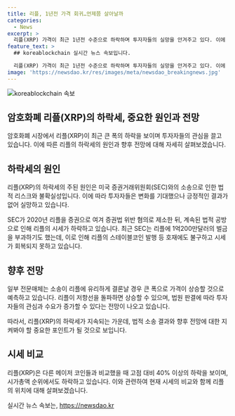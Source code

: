 ```yaml
---
title: 리플, 1년전 가격 회귀…언제쯤 살아날까
categories:
  - News
excerpt: >
  리플(XRP) 가격이 최근 1년전 수준으로 하락하며 투자자들의 실망을 안겨주고 있다. 이에 법적 리스크와 불확실성이 지속되고 있는 것으로 알려져, SEC와의 장기화된 소송으로 인해 시세가 회복되지 못하고 있다. 션 맥브라이드 전 리플 임원은 SEC와의 소송 전에 긍정적인 성과가 없어 하락세가 지속되고 있다고 밝혔다. SEC는 최근 리플에 1억200만달러의 벌금을 부과하기도 했으며, 이로 인해 스테이블코인 발행 등의 호재에도 불구하고 시세 회복이 미미한 상황이다. 하지만 소송이 유리하게 결론나면 가격이 크게 상승할 것으로 전망되고 있다.
feature_text: >
  ## koreablockchain 실시간 뉴스 속보입니다.

  리플(XRP) 가격이 최근 1년전 수준으로 하락하며 투자자들의 실망을 안겨주고 있다. 이에 법적 리스크와 불확실성이 지속되고 있는 것으로 알려져, SEC와의 장기화된 소송으로 인해 시세가 회복되지 못하고 있다. 션 맥브라이드 전 리플 임원은 SEC와의 소송 전에 긍정적인 성과가 없어 하락세가 지속되고 있다고 밝혔다. SEC는 최근 리플에 1억200만달러의 벌금을 부과하기도 했으며, 이로 인해 스테이블코인 발행 등의 호재에도 불구하고 시세 회복이 미미한 상황이다. 하지만 소송이 유리하게 결론나면 가격이 크게 상승할 것으로 전망되고 있다.
image: 'https://newsdao.kr/res/images/meta/newsdao_breakingnews.jpg'
---
```


<p><img src="https://newsdao.kr/res/images/meta/newsdao_breakingnews.jpg" alt="koreablockchain 속보" /></p>

<h2 data-ke-size="size26">암호화폐 리플(XRP)의 하락세, 중요한 원인과 전망</h2>

<p data-ke-size="size16">암호화폐 시장에서 리플(XRP)이 최근 큰 폭의 하락을 보이며 투자자들의 관심을 끌고 있습니다. 이에 따른 리플의 하락세의 원인과 향후 전망에 대해 자세히 살펴보겠습니다.</p>

<h2 data-ke-size="size24">하락세의 원인</h2>

<p data-ke-size="size16">리플(XRP)의 하락세의 주된 원인은 미국 증권거래위원회(SEC)와의 소송으로 인한 법적 리스크와 불확실성입니다. 이에 따라 투자자들은 변화를 기대했으나 긍정적인 결과가 없어 실망하고 있습니다.</p>

<p data-ke-size="size16">SEC가 2020년 리플을 증권으로 여겨 증권법 위반 혐의로 제소한 뒤, 계속된 법적 공방으로 인해 리플의 시세가 하락하고 있습니다. 최근 SEC는 리플에 1억200만달러의 벌금을 부과하기도 했는데, 이로 인해 리플의 스테이블코인 발행 등 호재에도 불구하고 시세가 회복되지 못하고 있습니다.</p>

<h2 data-ke-size="size24">향후 전망</h2>

<p data-ke-size="size16">일부 전문매체는 소송이 리플에 유리하게 결론날 경우 큰 폭으로 가격이 상승할 것으로 예측하고 있습니다. 리플이 저항선을 돌파하면 상승할 수 있으며, 법원 판결에 따라 투자자들의 관심과 수요가 증가할 수 있다는 전망이 나오고 있습니다.</p>

<p data-ke-size="size16">따라서, 리플(XRP)의 하락세가 지속되는 가운데, 법적 소송 결과와 향후 전망에 대한 지켜봐야 할 중요한 포인트가 될 것으로 보입니다.</p>

<h2 data-ke-size="size24">시세 비교</h2>

<p data-ke-size="size16">리플(XRP)은 다른 메이저 코인들과 비교했을 때 고점 대비 40% 이상의 하락을 보이며, 시가총액 순위에서도 하락하고 있습니다. 이와 관련하여 현재 시세의 비교와 함께 리플의 위치에 대해 살펴보겠습니다.</p>
실시간 뉴스 속보는, <a href="https://newsdao.kr" rel="dofollow">https://newsdao.kr</a>


